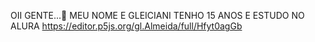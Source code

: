 OII GENTE...👀
MEU NOME E GLEICIANI TENHO 15 ANOS E ESTUDO NO ALURA
https://editor.p5js.org/gl.Almeida/full/Hfyt0agGb

